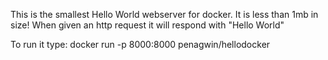 This is the smallest Hello World webserver for docker. It is less than 1mb in size! When given an http request it will respond 
with "Hello World"

To run it type:
  docker run -p 8000:8000 penagwin/hellodocker
